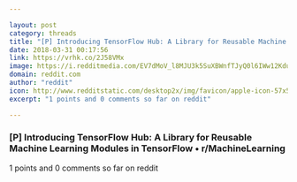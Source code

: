 ```yaml
---

layout: post
category: threads
title: "[P] Introducing TensorFlow Hub: A Library for Reusable Machine Learning Modules in TensorFlow"
date: 2018-03-31 00:17:56
link: https://vrhk.co/2J58VMx
image: https://i.redditmedia.com/EV7dMoV_l8MJU3k5SuXBWnfTJyQ0l6IWw12KduqH7lw.jpg?w=320&s=06cb6ed62031741f08bdef24391f5bc1
domain: reddit.com
author: "reddit"
icon: http://www.redditstatic.com/desktop2x/img/favicon/apple-icon-57x57.png
excerpt: "1 points and 0 comments so far on reddit"

---
```


### [P] Introducing TensorFlow Hub: A Library for Reusable Machine Learning Modules in TensorFlow • r/MachineLearning

1 points and 0 comments so far on reddit
